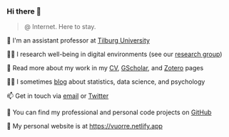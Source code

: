 ### Hi there 👋

>@ Internet. Here to stay.

🔭 I'm an assistant professor at [Tilburg University](https://research.tilburguniversity.edu/en/persons/matti-vuorre)

🧑‍🎓 I research well-being in digital environments (see our [research group](https://github.com/digital-wellbeing))

📜 Read more about my work in my [CV](https://raw.githubusercontent.com/mvuorre/CV/main/vuorre-matti.pdf), [GScholar](https://scholar.google.com/citations?hl=en&user=I4DSy-8AAAAJ&view_op=list_works&sortby=pubdate), and [Zotero](https://www.zotero.org/vuorre) pages

🧑‍🏫 I sometimes [blog](https://vuorre.netlify.app) about statistics, data science, and psychology

📫 Get in touch via [email](mailto:m.j.vuorre@tilburguniversity.edu) or [Twitter](https://twitter.com/vuorre)

🌱 You can find my professional and personal code projects on [GitHub](https://github.com/mvuorre?tab=repositories)

💾 My personal website is at <https://vuorre.netlify.app>
